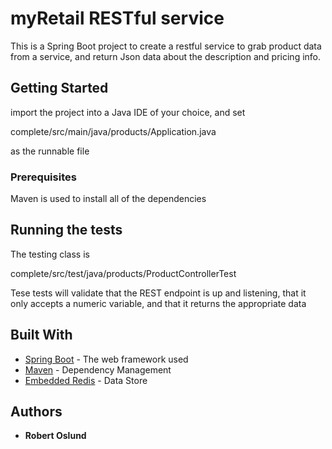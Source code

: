 # myRetail RESTful service

This is a Spring Boot project to create a restful service to grab product data from a service, 
and return Json data about the description and pricing info.

## Getting Started

import the project into a Java IDE of your choice,
 and set 
 
 complete/src/main/java/products/Application.java 
 
 as the runnable file
### Prerequisites

Maven is used to install all of the dependencies


## Running the tests

The testing class is

complete/src/test/java/products/ProductControllerTest

Tese tests will validate that the REST endpoint is up and listening, that it only accepts a numeric variable, and that it returns the appropriate data



## Built With

* [Spring Boot](https://projects.spring.io/spring-boot/) - The web framework used
* [Maven](https://maven.apache.org/) - Dependency Management
* [Embedded Redis](https://github.com/kstyrc/embedded-redis/) - Data Store


## Authors

* **Robert Oslund**


